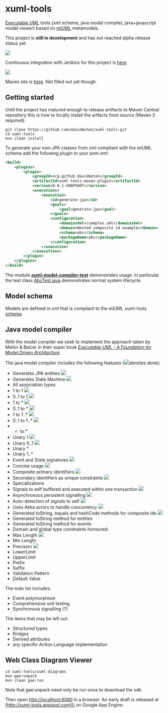 xuml-tools 
==========

[Executable UML](http://en.wikipedia.org/wiki/Executable_UML) tools (xml schema, java model compiler, java+javascript model viewer) based on [miUML](http://www.miuml.org) metamodels.

This project is **still in development** and has not reached alpha release status yet.

<img src="https://github.com/davidmoten/xuml-tools/raw/master/xuml-diagrams/src/docs/class-diagram.png">

Continuous integration with Jenkins for this project is [here](https://xuml-tools.ci.cloudbees.com/).

<a href="https://xuml-tools.ci.cloudbees.com/"><img  src="http://web-static-cloudfront.s3.amazonaws.com/images/badges/BuiltOnDEV.png"/></a>

Maven site is [here](https://xuml-tools.ci.cloudbees.com/job/xuml-tools_site/site/). Not filled out yet though.

Getting started
---------------
Until the project has matured enough to release artifacts to Maven Central repository this is how to locally install the artfacts from source (Maven 3 required):

    git clone https://github.com/davidmoten/xuml-tools.git
    cd xuml-tools
    mvn clean install

To generate your own JPA classes from xml compliant with the miUML schema add the following plugin to your pom.xml:
```xml
<build>
	<plugins>
		<plugin>
			<groupId>org.github.davidmoten</groupId>
			<artifactId>xuml-tools-maven-plugin</artifactId>
			<version>0.0.1-SNAPSHOT</version>
			<executions>
				<execution>
					<id>generate-jpa</id>
					<goals>
						<goal>generate-jpa</goal>
					</goals>
					<configuration>
						<domainsXml>/samples.xml</domainsXml>
						<domain>Nested composite id example</domain>
						<schema>abc</schema>
						<packageName>abc</packageName>
					</configuration>
				</execution>
			</executions>
		</plugin>
	</plugins>
</build>
```
The module [**xuml-model-compiler-test**](https://github.com/davidmoten/xuml-tools/tree/master/xuml-model-compiler-test) demonstrates usage. In particular the test class [AbcTest.java](https://github.com/davidmoten/xuml-tools/blob/master/xuml-model-compiler-test/src/test/java/xuml/tools/jaxb/compiler/test/AbcTest.java) demonstrates normal system lifecycle.

Model schema
------------
Models are defined in xml that is compliant to the miUML xuml-tools [schema](https://github.com/davidmoten/xuml-tools/blob/master/miuml-jaxb/src/main/resources/miuml-metamodel.xsd). 

Java model compiler
-------------------
With the model compiler we seek to implement the approach taken by Mellor & Balcer in their super book [*Executable UML - A Foundation for Model Driven Architecture*](http://www.executableumlbook.com/).

The java model compiler includes the following features (<img src="https://github.com/davidmoten/xuml-tools/raw/master/src/docs/tick.png">denotes done):
* Generates JPA entities  <img src="https://github.com/davidmoten/xuml-tools/raw/master/src/docs/tick.png"> 
* Generates State Machine  <img src="https://github.com/davidmoten/xuml-tools/raw/master/src/docs/tick.png"> 
* All association types
 * 1 to 1 <img src="https://github.com/davidmoten/xuml-tools/raw/master/src/docs/tick.png">
 * 0..1 to 1 <img src="https://github.com/davidmoten/xuml-tools/raw/master/src/docs/tick.png"> 
 * 1 to * <img src="https://github.com/davidmoten/xuml-tools/raw/master/src/docs/tick.png">
 * 0..1 to * <img src="https://github.com/davidmoten/xuml-tools/raw/master/src/docs/tick.png">
 * 1 to 1..* <img src="https://github.com/davidmoten/xuml-tools/raw/master/src/docs/tick.png">
 * 0..1 to 1..* <img src="https://github.com/davidmoten/xuml-tools/raw/master/src/docs/tick.png">
 * * to *
 * Unary 1 <img src="https://github.com/davidmoten/xuml-tools/raw/master/src/docs/tick.png">
 * Unary 0..1 <img src="https://github.com/davidmoten/xuml-tools/raw/master/src/docs/tick.png">
 * Unary *
 * Unary 1..*
* Event and State signatures <img src="https://github.com/davidmoten/xuml-tools/raw/master/src/docs/tick.png">
* Concise usage <img src="https://github.com/davidmoten/xuml-tools/raw/master/src/docs/tick.png">
* Composite primary identifiers  <img src="https://github.com/davidmoten/xuml-tools/raw/master/src/docs/tick.png"> 
* Secondary identifiers as unique constraints <img src="https://github.com/davidmoten/xuml-tools/raw/master/src/docs/tick.png"> 
* Specializations
* Signals to self buffered and executed within one transaction <img src="https://github.com/davidmoten/xuml-tools/raw/master/src/docs/tick.png"> 
* Asynchronous persistent signalling  <img src="https://github.com/davidmoten/xuml-tools/raw/master/src/docs/tick.png"> 
* Auto-detection of signals to self <img src="https://github.com/davidmoten/xuml-tools/raw/master/src/docs/tick.png">
* Uses Akka actors to handle concurrency <img src="https://github.com/davidmoten/xuml-tools/raw/master/src/docs/tick.png">
* Generated toString, equals and hashCode methods for composite ids <img src="https://github.com/davidmoten/xuml-tools/raw/master/src/docs/tick.png">
* Generated toString method for entities
* Generated toString method for events
* Domain and global type constraints honoured:
 * Max Length <img src="https://github.com/davidmoten/xuml-tools/raw/master/src/docs/tick.png">
 * Min Length
 * Precision <img src="https://github.com/davidmoten/xuml-tools/raw/master/src/docs/tick.png">
 * LowerLimit
 * UpperLimit
 * Prefix
 * Suffix
 * Validation Pattern
 * Default Value


The todo list includes:
* Event polymorphism
* Comprehensive unit testing
* Synchronous signalling (?) 

The items that may be left out:
* Structured types
* Bridges
* Derived attributes 
* any specific Action Language implementation 

Web Class Diagram Viewer
------------------------

    cd xuml-tools/xuml-diagrams
    mvn gae:unpack 
    mvn clean gae:run
    
Note that gae:unpack need only be run once to download the sdk.

Then open [http://localhost:8080]() in a browser. An early draft is released at [http://xuml-tools.appspot.com]() on Google App Engine.
